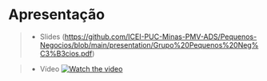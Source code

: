 # Apresentação

> - Slides (https://github.com/ICEI-PUC-Minas-PMV-ADS/Pequenos-Negocios/blob/main/presentation/Grupo%20Pequenos%20Neg%C3%B3cios.pdf)

> - Vídeo [![Watch the video]()](https://github.com/ICEI-PUC-Minas-PMV-ADS/Pequenos-Negocios/blob/main/presentation/solucaofinal.mp4)
